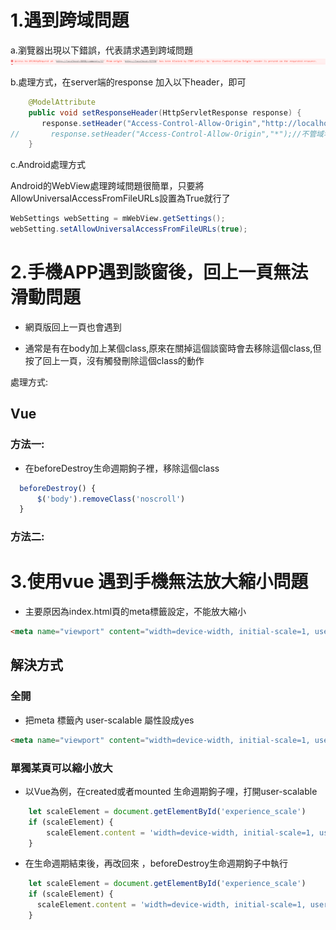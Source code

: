 # 1.遇到跨域問題

a.瀏覽器出現以下錯誤，代表請求遇到跨域問題
![041](images/pic041.png)

b.處理方式，在server端的response 加入以下header，即可

```java
    @ModelAttribute
    public void setResponseHeader(HttpServletResponse response) {
       response.setHeader("Access-Control-Allow-Origin","http://localhost:52330");//加入請求端的域名
//       response.setHeader("Access-Control-Allow-Origin","*");//不管域名
    }
```

c.Android處理方式

Android的WebView處理跨域問題很簡單，只要將AllowUniversalAccessFromFileURLs設置為True就行了

```java
WebSettings webSetting = mWebView.getSettings();
webSetting.setAllowUniversalAccessFromFileURLs(true);

```

# 2.手機APP遇到談窗後，回上一頁無法滑動問題

- 網頁版回上一頁也會遇到

- 通常是有在body加上某個class,原來在關掉這個談窗時會去移除這個class,但按了回上一頁，沒有觸發刪除這個class的動作

處理方式:

## Vue

### 方法一:

- 在beforeDestroy生命週期鉤子裡，移除這個class

```js
  beforeDestroy() {
      $('body').removeClass('noscroll')
  }

```
### 方法二:



# 3.使用vue 遇到手機無法放大縮小問題

- 主要原因為index.html頁的meta標籤設定，不能放大縮小

```html
<meta name="viewport" content="width=device-width, initial-scale=1, user-scalable=no" id="experience_scale" />
```

## 解決方式

### 全開

- 把meta 標籤內 user-scalable 屬性設成yes

```html
<meta name="viewport" content="width=device-width, initial-scale=1, user-scalable=yes" id="experience_scale1" />
```

### 單獨某頁可以縮小放大

- 以Vue為例，在created或者mounted 生命週期鉤子哩，打開user-scalable

```js
    let scaleElement = document.getElementById('experience_scale')
    if (scaleElement) {
        scaleElement.content = 'width=device-width, initial-scale=1, user-scalable=yes'
    }
```

- 在生命週期結束後，再改回來 ，beforeDestroy生命週期鉤子中執行

```js
    let scaleElement = document.getElementById('experience_scale')
    if (scaleElement) {
      scaleElement.content = 'width=device-width, initial-scale=1, user-scalable=no'
    }
```

